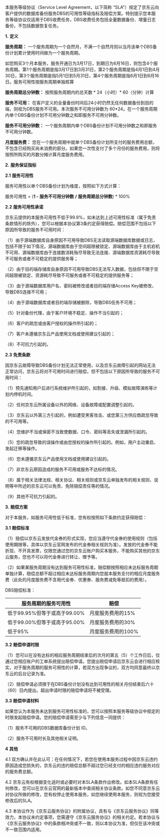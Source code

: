 本服务等级协议（Service Level Agreement，以下简称 “SLA”）规定了京东云向客户提供的数据库备份服务DBS的可用性等级指标及赔偿方案。特别提示您本服务等级协议仅适用于DBS收费任务，DBS收费任务包括全量数据备份、增量日志备份，不包括数据恢复任务。

 **1.** **定义**

**服务周期：** 一个服务周期为一个自然月，不满一个自然月则以当月该单个DBS备份计划累计使用时间做为一个服务周期。

如您购买3个月本服务，服务开通日为3月17日，到期日为6月16日，则包含4个服务周期。第1个服务周期是指3月17日到3月31日，第2个服务周期是指4月1日到4月30日，第3个服务周期是指5月1日到5月31日，第4个服务周期是指6月1日到6月16日。服务可用性按服务周期单独核算

**服务周期总分钟数：** 按照服务周期内的总天数 * 24（小时）* 60（分钟）计算

**服务不可用：** 在客户定义的全量备份时间后24小时仍然无任何数据备份到目的端，则视为DBS服务不可用。本次服务不可用分钟数为 60*24。在一个服务周期内单个DBS备份计划不可用分钟数之和即服务不可用分钟数。

**服务不可用分钟数：** 一个服务周期内单个DBS备份计划不可用分钟数之和即服务不可用分钟数。

**月度服务费：** 您在一个服务周期中就单个DBS备份计划所支付的服务费用总额，不包含已经购买尚未消费的部分。如果您一次性支付了多个月份的服务费用，则将按照所购买的月数分摊计算月度服务费用。

**2.** **服务保证指标**

**2.1** **服务可用性**

服务可用性以单个DBS备份计划为维度，按照如下方式计算：

服务可用性 = (**1 -** **服务不可用分钟数** **/** **服务周期总分钟数**) * 100%

**2.2** **服务可用性承诺**

京东云提供的本服务可用性不低于99.9%，如未达到上述可用性标准（属于免责条款情形的除外），您可以根据本协议第3条约定获得赔偿。赔偿范围不包括以下原因所导致的服务不可用时间：

（1）由于源端数据库自身原因不可用导致DBS无法读取源端数据库数据或日志，包括不限于如下情况，源端数据库由于空间超限被锁定、源端数据库由于主机宕机不可用、源端数据库由于连接数消耗殆尽导致无法连接、源端数据库资源耗尽导致不可服务或者不可稳定的提供服务等；

（2）由于目的端存储库自身原因不可用导致DBS无法写入数据，包括但不限于空间超限被锁定、资源耗尽导致不可服务或者不可稳定的提供服务等；

（3）由于源端数据库用户名、密码被修改或者目的端存储Access Key被修改，导致DBS连接不可用；

（4）由于源端数据库或者目的端存储被删除，导致DBS任务不可用；

（5）针对备份代理，由于客户环境不稳定、操作不当引起的；

（6）客户的疏忽或由客户授权的操作所引起的；

（7）客户未遵循京东云产品使用文档或使用建议引起的；

（8）不可抗力引起的。

**2.3** **免责条款**

因京东云故障导致DBS备份计划无法正常使用，以及京东云故障引起的网站无法正常访问，京东云将对不可用时间进行赔偿，但不包括以下原因所导致的服务不可用时间：

（1）预先通知用户后进行系统维护所引起的，如割接、升级、模拟故障演练等计划内停机时间。

（2）任何京东云所属设备以外的网络、设备故障或配置调整引起的。

（3）京东云以外第三方引起的，例如遭受黑客攻击、或您第三方供应商疏忽导致的不可用等。

（4）您维护不当或保密不当致使数据、口令、密码等丢失或泄漏所引起的。

（5）您的疏忽导致的误操作或由您授权的操作所引起的。例如，用户主动重启、发起迁移等操作。

（6）您未遵循京东云产品使用文档或使用建议引起的。

（7）非京东云原因造成的服务不可用或服务不达标的情况。

（8）属于相关法律法规、相关协议、相关规则或京东云单独发布的相关规则、说明等中所述的京东云可以免责、免除赔偿责任等的情况。

（9）其他不可抗力引起的。

**3.** **赔偿方案**

对于本服务，如服务可用性低于标准，您有权按照如下条款约定获得赔偿：

**3.1** **赔偿标准**

（1）赔偿以京东云发放代金券的形式实现，您应当遵守代金券的使用规则（包括使用期限等，具体以京东云官网发布的代金券相关规则为准）。发放的代金券不能折现、不开具发票，仅限您通过您的京东云账户购买本服务，不能购买其他的京东云服务，您也不可以将代金券进行转让、赠予等。

（2）如果某服务周期没有达到服务可用性标准，赔偿额按照相应未达标服务周期单独计算，赔偿总额不超过相应未达标服务周期内您就本服务支付的相应月度服务费（此处的月度服务费不含用代金券、优惠券、服务费减免等抵扣的费用）。

DBS赔偿标准：

| **服务周期的服务可用性**     | **赔偿**           |
| ---------------------------- | ------------------ |
| 低于99.95%但等于或高于99.00% | 月度服务费用的15%  |
| 低于99.00%但等于或高于95.00% | 月度服务费用的30%  |
| 低于95%                      | 月度服务费用的100% |

**3.2** **赔偿申请时限**

（1）您可以在没有达标的相应服务周期结束后的次月的第五（5）个工作日后，仅通过您相应账户的工单系统提出赔偿申请。您提出赔偿申请后京东云会进行相应核实，对于服务周期的服务可用性的计算，若双方出现争议的，双方均同意最终以京东云的后台记录为准。

（2）赔偿申请必须限于在DBS备份计划没有达到可用性的相关月份结束后六十（60）日内提出。超出申请时限的赔偿申请将不被受理。

**3.3** **赔偿申请材料**

如果您认为本服务未达到服务可用性标准的，您可以按照本服务等级协议中规定的时限发起赔偿申请。您的赔偿申请需至少与下列信息一同提供：

（1）服务不可用的DBS数据库备份计划 ID。

（2）服务不可用时长及其他相关证明。

**4** **其他**

4.1 双方确认并在此认可：在任何情况下，若您在使用本服务过程中因京东云违约原因造成您损失的，京东云的违约赔偿总额不超过您已经支付的相应违约服务对应的服务费总额。

4.2 京东云有权根据变化适时或必要时对本SLA条款作出修改。如本SLA条款有任何修改，您可以在京东云官网的最新版本中查阅相关协议条款。如您不同意京东云对协议所做的修改，您有权停止使用本服务，如您继续使用本服务，则视为您接受修改后的SLA。

4.3 本协议作为《京东云服务协议》的附属协议，具有与《京东云服务协议》同等效力，本协议未约定事项，您需遵守《京东云服务协议》的相关约定。若本协议与《京东云服务协议》中的条款相冲突或不一致，则以本协议为准，但仅在该冲突或不一致范围内适用。

